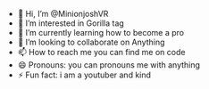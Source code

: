 - 👋 Hi, I’m @MinionjoshVR
- 👀 I’m interested in Gorilla tag 
- 🌱 I’m currently learning how to become a pro 
- 💞️ I’m looking to collaborate on Anything 
- 📫 How to reach me you can find me on code
- 😄 Pronouns: you can pronouns me with anything 
- ⚡ Fun fact: i am a youtuber and kind

<!---
MinionjoshVR/MinionjoshVR is a ✨ special ✨ repository because its `README.md` (this file) appears on your GitHub profile.
You can click the Preview link to take a look at your changes.
--->
